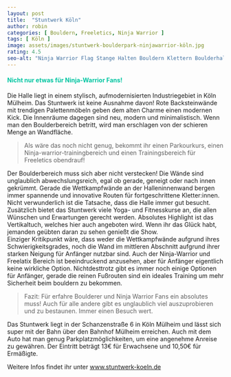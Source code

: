 ```yaml
---
layout: post
title:  "Stuntwerk Köln"
author: robin
categories: [ Bouldern, Freeletics, Ninja Warrior ]
tags: [ Köln ]
image: assets/images/stuntwerk-boulderpark-ninjawarrior-köln.jpg
rating: 4.5
seo-alt: "Ninja Warrior Flag Stange Halten Bouldern Klettern Boulderhalle Köln Stuntwerk Wettkampf"
---
```

#### <span style="color:#00c5a1">Nicht nur etwas für Ninja-Warrior Fans!</span>
Die Halle liegt in einem stylisch, aufmodernisierten Industriegebiet in Köln Mülheim. Das Stuntwerk ist keine Ausnahme davon! Rote Backsteinwände mit trendigen Palettenmöbeln geben dem alten Charme einen modernen Kick. Die Innenräume dagegen sind neu, modern und minimalistisch. Wenn man den Boulderbereich betritt, wird man erschlagen von der schieren Menge an Wandfläche.
> Als wäre das noch nicht genug, bekommt ihr einen Parkourkurs, einen Ninja-warrior-trainingbereich und einen Trainingsbereich für Freeletics obendrauf!

Der Boulderbereich muss sich aber nicht verstecken! Die Wände sind unglaublich abwechslungsreich, egal ob gerade, geneigt oder nach innen gekrümmt. Gerade die Wettkampfwände an der Halleninnenwand bergen immer spannende und innovative Routen für fortgeschrittene Kletter:innen. Nicht verwunderlich ist die Tatsache, dass die Halle immer gut besucht. Zusätzlich bietet das Stuntwerk viele Yoga- und Fitnesskurse an, die allen Wünschen und Erwartungen gerecht werden. Absolutes Highlight ist das Vertikaltuch, welches hier auch angeboten wird. Wenn ihr das Glück habt, jemanden geübten daran zu sehen genießt die Show.  
Einziger Kritikpunkt wäre, dass weder die Wettkampfwände aufgrund ihres Schwierigkeitsgrades, noch die Wand im mittleren Abschnitt aufgrund ihrer starken Neigung für Anfänger nutzbar sind. Auch der Ninja-Warrior und Freelatix Bereich ist beeindruckend anzusehen, aber für Anfänger eigentlich keine wirkliche Option. Nichtdesttrotz gibt es immer noch einige Optionen für Anfänger, gerade die reinen Fußrouten sind ein ideales Training um mehr Sicherheit beim bouldern zu bekommen.  

>Fazit: Für erfahre Boulderer und Ninja Warrior Fans ein absolutes muss! Auch für alle andere gibt es unglaublich viel auszuprobieren und zu bestaunen. Immer einen Besuch wert.

Das Stuntwerk liegt in der Schanzenstraße 6 in Köln Mülheim und lässt sich super mit der Bahn über den Bahnhof Mülheim erreichen. Auch mit dem Auto hat man genug Parkplatzmöglichkeiten, um eine angenehme Anreise zu gewähren. Der Eintritt beträgt 13€ für Erwachsene und 10,50€ für Ermäßigte.

Weitere Infos findet ihr unter <a href="https://stuntwerk-koeln.de/" target="_blank">www.stuntwerk-koeln.de</a>